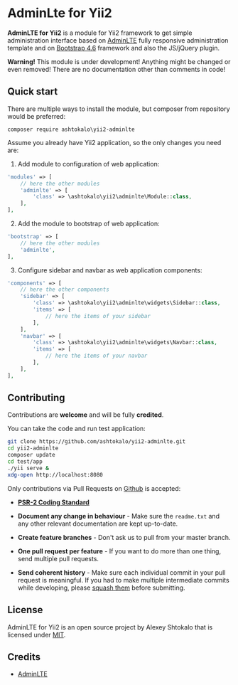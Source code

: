 AdminLte for Yii2
=================

**AdminLTE for Yii2** is a module for Yii2 framework to get simple administration interface based on [AdminLTE](https://github.com/ColorlibHQ/AdminLTE)
fully responsive administration template and on [Bootstrap 4.6](https://getbootstrap.com/) framework and also the JS/jQuery plugin.

**Warning!** This module is under development! Anything might be changed or even removed! There are no documentation other than comments in code!

## Quick start

There are multiple ways to install the module, but composer from repository would be preferred:

    composer require ashtokalo\yii2-adminlte

Assume you already have Yii2 application, so the only changes you need are:

1. Add module to configuration of web application:

```php
'modules' => [
    // here the other modules
    'adminlte' => [
        'class' => \ashtokalo\yii2\adminlte\Module::class,
    ],
],
```

2. Add the module to bootstrap of web application:

```php
'bootstrap' => [
    // here the other modules
    'adminlte',
],
```

3. Configure sidebar and navbar as web application components:

```php
'components' => [
    // here the other components
    'sidebar' => [
        'class' => \ashtokalo\yii2\adminlte\widgets\Sidebar::class,
        'items' => [
            // here the items of your sidebar
        ],
    ],
    'navbar' => [
        'class' => \ashtokalo\yii2\adminlte\widgets\Navbar::class,
        'items' => [
            // here the items of your navbar
        ],
    ],
],
```

## Contributing

Contributions are **welcome** and will be fully **credited**.

You can take the code and run test application:

```bash
git clone https://github.com/ashtokalo/yii2-adminlte.git
cd yii2-adminlte
composer update
cd test/app
./yii serve &
xdg-open http://localhost:8080
```

Only contributions via Pull Requests on [Github](https://github.com/ashtokalo/yii2-adminlte) is accepted:

- **[PSR-2 Coding Standard](https://github.com/php-fig/fig-standards/blob/master/accepted/PSR-2-coding-style-guide.md)**

- **Document any change in behaviour** - Make sure the `readme.txt` and any other relevant documentation are kept up-to-date.

- **Create feature branches** - Don't ask us to pull from your master branch.

- **One pull request per feature** - If you want to do more than one thing, send multiple pull requests.

- **Send coherent history** - Make sure each individual commit in your pull request is meaningful. If you had to make multiple intermediate commits while
developing, please [squash them](http://www.git-scm.com/book/en/v2/Git-Tools-Rewriting-History#Changing-Multiple-Commit-Messages) before submitting.

## License

AdminLTE for Yii2 is an open source project by Alexey Shtokalo that is licensed under [MIT](https://opensource.org/licenses/MIT).

## Credits

- [AdminLTE](https://github.com/ColorlibHQ/AdminLTE)
